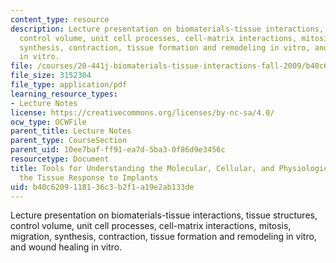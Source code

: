 ```yaml
---
content_type: resource
description: Lecture presentation on biomaterials-tissue interactions, tissue structures,
  control volume, unit cell processes, cell-matrix interactions, mitosis, migration,
  synthesis, contraction, tissue formation and remodeling in vitro, and wound healing
  in vitro.
file: /courses/20-441j-biomaterials-tissue-interactions-fall-2009/b40c6209118136c3b2f1a19e2ab133de_MIT20_441JF09_lec02b_ms.pdf
file_size: 3152304
file_type: application/pdf
learning_resource_types:
- Lecture Notes
license: https://creativecommons.org/licenses/by-nc-sa/4.0/
ocw_type: OCWFile
parent_title: Lecture Notes
parent_type: CourseSection
parent_uid: 10ee7baf-ff91-ea7d-5ba3-0f86d9e3456c
resourcetype: Document
title: Tools for Understanding the Molecular, Cellular, and Physiological Bases of
  the Tissue Response to Implants
uid: b40c6209-1181-36c3-b2f1-a19e2ab133de
---
```

Lecture presentation on biomaterials-tissue interactions, tissue structures, control volume, unit cell processes, cell-matrix interactions, mitosis, migration, synthesis, contraction, tissue formation and remodeling in vitro, and wound healing in vitro.